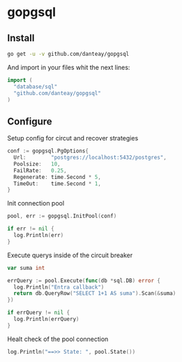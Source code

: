 # gopgsql

## Install

```bash
go get -u -v github.com/danteay/gopgsql
```

And import in your files whit the next lines:

```go
import (
  "database/sql"
  "github.com/danteay/gopgsql"
)
```

## Configure

Setup config for circut and recover strategies

```go
conf := gopgsql.PgOptions{
  Url:        "postgres://localhost:5432/postgres",
  Poolsize:   10,
  FailRate:   0.25,
  Regenerate: time.Second * 5,
  TimeOut:    time.Second * 1,
}
```

Init connection pool

```go
pool, err := gopgsql.InitPool(conf)

if err != nil {
  log.Println(err)
}
```

Execute querys inside of the circuit breaker

```go
var suma int

errQuery := pool.Execute(func(db *sql.DB) error {
  log.Println("Entra callback")
  return db.QueryRow("SELECT 1+1 AS suma").Scan(&suma)
})

if errQuery != nil {
  log.Println(errQuery)
}
```

Healt check of the pool connection

```go
log.Println("==>> State: ", pool.State())
```
